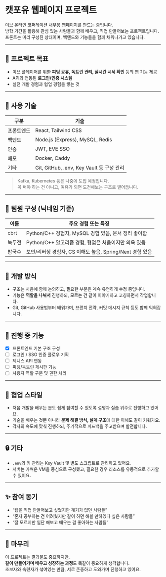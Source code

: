 # 캣포유 웹페이지 프로젝트

이브 온라인 코퍼레이션 내부용 웹페이지를 만드는 중입니다.  
방학 기간을 활용해 관심 있는 사람들과 함께 배우고, 직접 만들어보는 프로젝트입니다.  
프론트는 미리 구성된 상태이며, 백엔드와 기능들을 함께 채워나가고 있습니다.

---

## 🌟 프로젝트 목표

- 이브 플레이어를 위한 **피팅 공유, 독트린 관리, 실시간 시세 확인** 등의 웹 기능 제공
- API와 연동된 **로그인/인증 시스템**
- 실전 개발 경험과 협업 경험을 쌓는 것

---

## 🔧 사용 기술

| 구분 | 기술 |
|------|------|
| 프론트엔드 | React, Tailwind CSS |
| 백엔드 | Node.js (Express), MySQL, Redis |
| 인증 | JWT, EVE SSO |
| 배포 | Docker, Caddy |
| 기타 | Git, GitHub, .env, Key Vault 등 구성 관리

> Kafka, Kubernetes 등은 나중에 도입 예정입니다.  
> 꼭 써야 하는 건 아니고, 여유가 되면 도전해보는 구조로 열어둡니다.

---

## 👥 팀원 구성 (닉네임 기준)

| 이름 | 주요 경험 또는 특징 |
|------|----------------------|
| cbrt | Python/C++ 경험자, MySQL 경험 있음, 문서 정리 좋아함 |
| 녹두전 | Python/C++ 알고리즘 경험, 협업은 처음이지만 의욕 있음 |
| 밥국수 | 보안/리버싱 경험자, CS 이해도 높음, Spring/Next 경험 있음 |

---

## 🧩 개발 방식

- 구조는 처음에 함께 논의하고, 필요한 부분은 계속 유연하게 수정 중입니다.
- 기능은 **역할을 나눠서** 진행하되, 모르는 건 같이 이야기하고 코칭하면서 작업합니다.
- Git, GitHub 사용법부터 배워가며, 브랜치 전략, 커밋 메시지 규칙 등도 함께 익혀갑니다.

---

## 🎯 진행 중 기능

- [x] 프론트엔드 기본 구조 구성
- [ ] 로그인 / SSO 인증 플로우 기획
- [ ] 제니스 API 연동
- [ ] 피팅/독트린 게시판 기능
- [ ] 사용자 역할 구분 및 권한 처리

---

## 🧠 협업 스타일

- 처음 개발을 배우는 분도 쉽게 참여할 수 있도록 설명과 실습 위주로 진행하고 있어요.
- 기술을 배우는 것뿐 아니라 **문제 해결 방식, 설계 구조**에 대한 이해도 같이 키워가요.
- 각자의 속도에 맞춰 진행하되, 주기적으로 피드백을 주고받으며 발전합니다.

---

## 🔒 기타

- `.env`와 키 관리는 Key Vault 및 별도 스크립트로 관리하고 있어요.
- 서버는 가벼운 VM을 중심으로 구성했고, 필요한 경우 리소스를 유동적으로 추가할 수 있어요.

---

## ✨ 참여 동기

- “웹을 직접 만들어보고 싶었지만 계기가 없던 사람들”  
- “혼자 공부하는 건 어려웠지만 같이 하면 해볼 만하겠다 싶은 사람들”  
- “잘 모르지만 일단 해보고 배우는 걸 좋아하는 사람들”

---

## 🙌 마무리

이 프로젝트는 결과물도 중요하지만,  
**같이 만들어가며 배우고 성장하는 과정**도 똑같이 중요하게 생각합니다.  
초보자와 숙련자가 섞여있는 만큼, 서로 존중하고 도와가며 진행하고 있어요.

